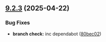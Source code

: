 ## [9.2.3](https://github.com/TechnologyEnhancedLearning/GitPageBlazorWASM/compare/v9.2.2...v9.2.3) (2025-04-22)


### Bug Fixes

* **branch check:** inc dependabot ([80bec02](https://github.com/TechnologyEnhancedLearning/GitPageBlazorWASM/commit/80bec025d50c733ee91f42ae318c65b19e5c7318))
